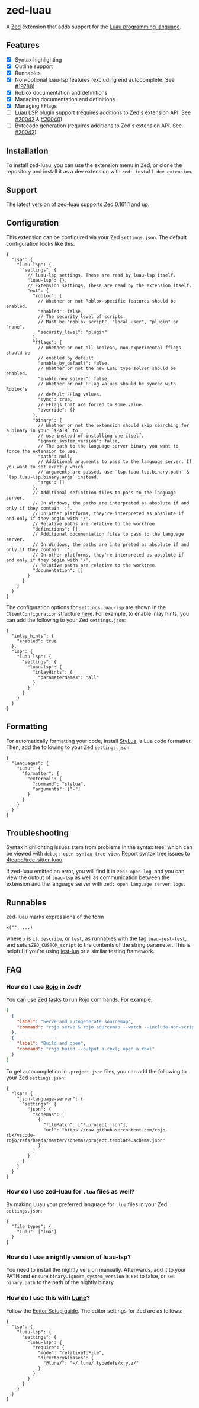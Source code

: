 # zed-luau
A [Zed](https://zed.dev/) extension that adds support for the [Luau programming language](https://luau.org/).

## Features
- [x] Syntax highlighting
- [x] Outline support
- [x] Runnables
- [x] Non-optional luau-lsp features (excluding end autocomplete. See [#19788](https://github.com/zed-industries/zed/issues/19788))
- [x] Roblox documentation and definitions
- [x] Managing documentation and definitions
- [x] Managing FFlags
- [ ] Luau LSP plugin support (requires additions to Zed's extension API. See [#20042](https://github.com/zed-industries/zed/issues/20042) & [#20040](https://github.com/zed-industries/zed/issues/20040))
- [ ] Bytecode generation (requires additions to Zed's extension API. See [#20042](https://github.com/zed-industries/zed/issues/20042))

## Installation
To install zed-luau, you can use the extension menu in Zed, or clone the repository and install it
as a dev extension with `zed: install dev extension`.

## Support
The latest version of zed-luau supports Zed 0.161.1 and up.

## Configuration
This extension can be configured via your Zed `settings.json`. The default configuration looks like
this:

```jsonc
{
  "lsp": {
    "luau-lsp": {
      "settings": {
        // luau-lsp settings. These are read by luau-lsp itself.
        "luau-lsp": {},
        // Extension settings. These are read by the extension itself.
        "ext": {
          "roblox": {
            // Whether or not Roblox-specific features should be enabled.
            "enabled": false,
            // The security level of scripts.
            // Must be "roblox_script", "local_user", "plugin" or "none".
            "security_level": "plugin"
          },
          "fflags": {
            // Whether or not all boolean, non-experimental fflags should be
            // enabled by default.
            "enable_by_default": false,
            // Whether or not the new Luau type solver should be enabled.
            "enable_new_solver": false,
            // Whether or not FFlag values should be synced with Roblox's
            // default FFlag values.
            "sync": true,
            // FFlags that are forced to some value.
            "override": {}
          },
          "binary": {
            // Whether or not the extension should skip searching for a binary in your `$PATH` to
            // use instead of installing one itself.
            "ignore_system_version": false,
            // The path to the language server binary you want to force the extension to use.
            "path": null,
            // Additional arguments to pass to the language server. If you want to set exactly which
            // arguments are passed, use `lsp.luau-lsp.binary.path` & `lsp.luau-lsp.binary.args` instead.
            "args": []
          },
          // Additional definition files to pass to the language server.
          // On Windows, the paths are interpreted as absolute if and only if they contain ':'.
          // On other platforms, they're interpreted as absolute if and only if they begin with '/'.
          // Relative paths are relative to the worktree.
          "definitions": [],
          // Additional documentation files to pass to the language server.
          // On Windows, the paths are interpreted as absolute if and only if they contain ':'.
          // On other platforms, they're interpreted as absolute if and only if they begin with '/'.
          // Relative paths are relative to the worktree.
          "documentation": []
        }
      }
    }
  }
}
```

The configuration options for `settings.luau-lsp` are shown in the `ClientConfiguration` structure
[here](https://github.com/JohnnyMorganz/luau-lsp/blob/main/src/include/LSP/ClientConfiguration.hpp).
For example, to enable inlay hints, you can add the following to your Zed `settings.json`:

```jsonc
{
  "inlay_hints": {
    "enabled": true
  },
  "lsp": {
    "luau-lsp": {
      "settings": {
        "luau-lsp": {
          "inlayHints": {
            "parameterNames": "all"
          }
        }
      }
    }
  }
}
```

## Formatting
For automatically formatting your code, install
[StyLua](https://github.com/JohnnyMorganz/StyLua), a Lua code formatter. Then,
add the following to your Zed `settings.json`:

```jsonc
{
  "languages": {
    "Luau": {
      "formatter": {
        "external": {
          "command": "stylua",
          "arguments": ["-"]
        }
      }
    }
  }
}
```

## Troubleshooting
Syntax highlighting issues stem from problems in the syntax tree, which can be viewed with `debug: open syntax tree view`.
Report syntax tree issues to [4teapo/tree-sitter-luau](https://github.com/4teapo/tree-sitter-luau).

If zed-luau emitted an error, you will find it in `zed: open log`, and you can view the output of `luau-lsp`
as well as communication between the extension and the language server with `zed: open language server logs`.

## Runnables
zed-luau marks expressions of the form
```luau
x("", ...)
```
where `x` is `it`, `describe`, or `test`, as runnables with the tag `luau-jest-test`, and sets
`$ZED_CUSTOM_script` to the contents of the string parameter. This is helpful if you're using
[jest-lua](https://github.com/jsdotlua/jest-lua) or a similar testing framework.

## FAQ
### How do I use [Rojo](https://rojo.space/) in Zed?
You can use [Zed tasks](https://zed.dev/docs/tasks) to run Rojo commands. For example:

```json
[
  {
    "label": "Serve and autogenerate sourcemap",
    "command": "rojo serve & rojo sourcemap --watch --include-non-scripts --output sourcemap.json"
  },
  {
    "label": "Build and open",
    "command": "rojo build --output a.rbxl; open a.rbxl"
  }
]
```

To get autocompletion in `.project.json` files, you can add the following to your Zed `settings.json`:

```jsonc
{
  "lsp": {
    "json-language-server": {
      "settings": {
        "json": {
          "schemas": [
            {
              "fileMatch": ["*.project.json"],
              "url": "https://raw.githubusercontent.com/rojo-rbx/vscode-rojo/refs/heads/master/schemas/project.template.schema.json"
            }
          ]
        }
      }
    }
  }
}
```

### How do I use zed-luau for `.lua` files as well?
By making Luau your preferred language for `.lua` files in your Zed `settings.json`:

```jsonc
{
  "file_types": {
    "Luau": ["lua"]
  }
}
```

### How do I use a nightly version of luau-lsp?
You need to install the nightly version manually. Afterwards, add it to your PATH and ensure
`binary.ignore_system_version` is set to false, or set `binary.path` to the path of the nightly
binary.

### How do I use this with [Lune](https://github.com/lune-org/lune)?
Follow the [Editor Setup guide](https://lune-org.github.io/docs/getting-started/4-editor-setup).
The editor settings for Zed are as follows:

```jsonc
{
  "lsp": {
    "luau-lsp": {
      "settings": {
        "luau-lsp": {
          "require": {
            "mode": "relativeToFile",
            "directoryAliases": {
              "@lune/": "~/.lune/.typedefs/x.y.z/"
            }
          }
        }
      }
    }
  }
}
```
